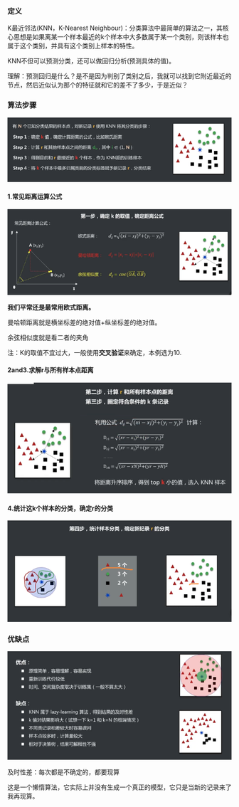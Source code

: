 ### 定义

K最近邻法(KNN，K-Nearest Neighbour)：分类算法中最简单的算法之一，其核心思想是如果离某一个样本最近的k个样本中大多数属于某一个类别，则该样本也属于这个类别，并具有这个类别上样本的特性。

KNN不但可以预测分类，还可以做回归分析(预测具体的值)。

理解：预测回归是什么？是不是因为判别了类别之后，我就可以找到它附近最近的节点，然后近似认为那个的特征就和它的差不了多少，于是近似？



### 算法步骤

![image-20210726153953642](https://raw.githubusercontent.com/Rainiwalk/Rain_image/main/2021/20210726153953.png)





#### 1.常见距离运算公式

![image-20210726154816226](https://raw.githubusercontent.com/Rainiwalk/Rain_image/main/2021/20210726154816.png)

**我们平常还是最常用欧式距离。**

曼哈顿距离就是横坐标差的绝对值+纵坐标差的绝对值。

余弦相似度就是看二者的夹角

注：K的取值不宜过大，一般使用**交叉验证**来确定，本例选为10.



#### 2and3.求解r与所有样本点距离

![image-20210726155140684](https://raw.githubusercontent.com/Rainiwalk/Rain_image/main/2021/20210726155140.png)



#### 4.统计这k个样本的分类，确定r的分类

![image-20210726155300949](https://raw.githubusercontent.com/Rainiwalk/Rain_image/main/2021/20210726155300.png)





### 优缺点

![image-20210726155426056](https://raw.githubusercontent.com/Rainiwalk/Rain_image/main/2021/20210726155426.png)

及时性差：每次都是不确定的，都要现算

这是一个懒惰算法，它实际上并没有生成一个真正的模型，它只是当新的记录来了我再现算。

